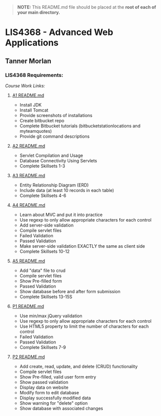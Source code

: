 > **NOTE:** This README.md file should be placed at the **root of each of your main directory.**

# LIS4368 - Advanced Web Applications

## Tanner Morlan

### LIS4368 Requirements:

*Course Work Links:*

1. [A1 README.md](a1/README.md "My A1 README.md file")
    - Install JDK
    - Install Tomcat
    - Provide screenshots of installations
    - Create bitbucket repo
    - Complete Bitbucket tutorials
      (bitbucketstationlocations and myteamquotes)
    - Provide git command descriptions

2. [A2 README.md](a2/README.md "My A2 README.md file")
    - Servlet Compilation and Usage
    - Database Connectivity Using Servlets
    - Complete Skillsets 1-3

3. [A3 README.md](a3/README.md "My A3 README.md file")
    - Entity Relationship Diagram (ERD)
    - Include data (at least 10 records in each table)
    - Complete Skillsets 4-6

4. [A4 README.md](a4/README.md "My A4 README.md file")
    - Learn about MVC and put it into practice
    - Use regexp to only allow appropriate characters for each control
    - Add server-side validation
    - Compile servlet files
    - Failed Validation
    - Passed Validation
    - Make server-side validation EXACTLY the same as client side
    - Complete Skillsets 10-12

5. [A5 README.md](a5/README.md "My A5 README.md file")
    - Add "data" file to crud
    - Compile servlet files
    - Show Pre-filled form
    - Passed Validation
    - Show database before and after form submission
    - Complete Skillsets 13-15S

6. [P1 README.md](p1/README.md "My P1 README.md file")
    - Use min/max jQuery validation
    - Use regexp to only allow appropriate characters for each control
    - Use HTML5 property to limit the number of characters for each control
    - Failed Validation
    - Passed Validation
    - Complete Skillsets 7-9

7. [P2 README.md](p2/README.md "My P2 README.md file")
    - Add create, read, update, and delete (CRUD) functionality
    - Compile servlet files
    - Show Pre-filled, valid user form entry
    - Show passed validation
    - Display data on website
    - Modify form to edit database
    - Display successfully modified data
    - Show warning for "delete" option
    - Show database with associated changes